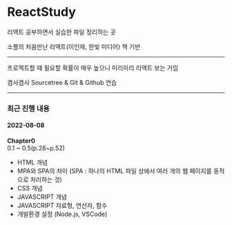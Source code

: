 # ReactStudy

리액트 공부하면서 실습한 파일 정리하는 곳

소플의 처음만난 리액트(이인제, 한빛 미디어) 책 기반



******

프로젝트할 때 필요할 확률이 매우 높으니 미리미리 리액트 보는 거임

겸사겸사 Sourcetree & Git & Github 연습

******

### 최근 진행 내용

#### 2022-08-08
**Chapter0**\
0.1 ~ 0.5(p.28~p.52)
- HTML 개념
- MPA와 SPA의 차이 (SPA : 하나의 HTML 파일 상에서 여러 개의 웹 페이지를 동적으로 처리하는 것)
- CSS 개념
- JAVASCRIPT 개념
- JAVASCRIPT 자료형, 연산자, 함수
- 개발환경 설정 (Node.js, VSCode)














